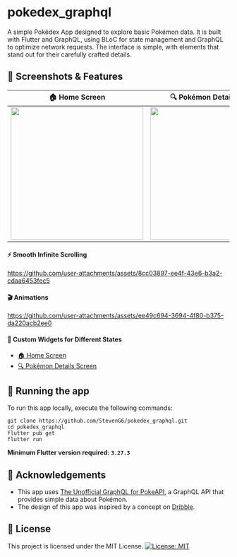 # pokedex_graphql

A simple Pokédex App designed to explore basic Pokémon data. It is built with Flutter and GraphQL, using BLoC for state management and GraphQL to optimize network requests. The interface is simple, with elements that stand out for their carefully crafted details.

## 📸 Screenshots & Features

| 🏠 Home Screen | 🔍 Pokémon Details Screen |
|---------------|---------------------------|
| <img src="https://github.com/user-attachments/assets/8d405a22-af6c-4dc3-898c-5688517103ad" width="300"> | <img src="https://github.com/user-attachments/assets/5763f374-2d9a-402c-bde3-9d5c424c5041" width="300">

#### ⚡ Smooth Infinite Scrolling
https://github.com/user-attachments/assets/8cc03897-ee4f-43e6-b3a2-cdaa6453fec5

#### 🎬 Animations 
https://github.com/user-attachments/assets/ee49c694-3694-4f80-b375-da220acb2ee0

#### 🎨 Custom Widgets for Different States
- [🏠 Home Screen](https://github.com/user-attachments/assets/6f4c42e5-2d52-4a8a-8af0-81062c01f602)
- [🔍 Pokémon Details Screen](https://github.com/user-attachments/assets/e22358b4-1f99-476a-aa67-ea8f40797f88)

## 🚀 Running the app
To run this app locally, execute the following commands:
```
git clone https://github.com/StevenG6/pokedex_graphql.git
cd pokedex_graphql
flutter pub get
flutter run
```
**Minimum Flutter version required: `3.27.3`**


## 🙏 Acknowledgements
- This app uses [The Unofficial GraphQL for PokeAPI](https://graphql-pokeapi.vercel.app/), a GraphQL API that provides simple data about Pokémon.
- The design of this app was inspired by a concept on [Dribble](https://dribbble.com/shots/19287892-Pokemon-Neobrutalism).

## 📄 License
This project is licensed under the MIT License. [![License: MIT](https://img.shields.io/badge/license-MIT-purple.svg)](https://opensource.org/licenses/MIT)

